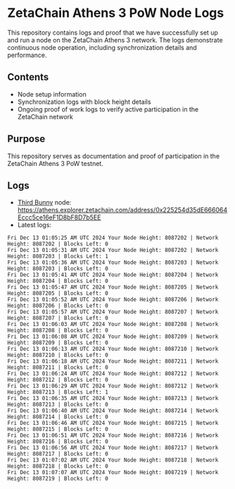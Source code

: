 # ZetaChain Athens 3 PoW Node Logs
This repository contains logs and proof that we have successfully set up and run a node on the ZetaChain Athens 3 network. The logs demonstrate continuous node operation, including synchronization details and performance.

## Contents
- Node setup information
- Synchronization logs with block height details
- Ongoing proof of work logs to verify active participation in the ZetaChain network

## Purpose
This repository serves as documentation and proof of participation in the ZetaChain Athens 3 PoW testnet.

## Logs

- [Third Bunny](https://thirdbunny.xyz/) node: https://athens.explorer.zetachain.com/address/0x225254d35dE666064Eccc5ce16eF1D8bF8D7b5EE
- Latest logs:
```
Fri Dec 13 01:05:25 AM UTC 2024 Your Node Height: 8087202 | Network Height: 8087202 | Blocks Left: 0
Fri Dec 13 01:05:31 AM UTC 2024 Your Node Height: 8087202 | Network Height: 8087203 | Blocks Left: 1
Fri Dec 13 01:05:36 AM UTC 2024 Your Node Height: 8087203 | Network Height: 8087203 | Blocks Left: 0
Fri Dec 13 01:05:41 AM UTC 2024 Your Node Height: 8087204 | Network Height: 8087204 | Blocks Left: 0
Fri Dec 13 01:05:47 AM UTC 2024 Your Node Height: 8087205 | Network Height: 8087205 | Blocks Left: 0
Fri Dec 13 01:05:52 AM UTC 2024 Your Node Height: 8087206 | Network Height: 8087206 | Blocks Left: 0
Fri Dec 13 01:05:57 AM UTC 2024 Your Node Height: 8087207 | Network Height: 8087207 | Blocks Left: 0
Fri Dec 13 01:06:03 AM UTC 2024 Your Node Height: 8087208 | Network Height: 8087208 | Blocks Left: 0
Fri Dec 13 01:06:08 AM UTC 2024 Your Node Height: 8087209 | Network Height: 8087209 | Blocks Left: 0
Fri Dec 13 01:06:13 AM UTC 2024 Your Node Height: 8087210 | Network Height: 8087210 | Blocks Left: 0
Fri Dec 13 01:06:18 AM UTC 2024 Your Node Height: 8087211 | Network Height: 8087211 | Blocks Left: 0
Fri Dec 13 01:06:24 AM UTC 2024 Your Node Height: 8087212 | Network Height: 8087212 | Blocks Left: 0
Fri Dec 13 01:06:29 AM UTC 2024 Your Node Height: 8087212 | Network Height: 8087213 | Blocks Left: 1
Fri Dec 13 01:06:35 AM UTC 2024 Your Node Height: 8087213 | Network Height: 8087213 | Blocks Left: 0
Fri Dec 13 01:06:40 AM UTC 2024 Your Node Height: 8087214 | Network Height: 8087214 | Blocks Left: 0
Fri Dec 13 01:06:46 AM UTC 2024 Your Node Height: 8087215 | Network Height: 8087215 | Blocks Left: 0
Fri Dec 13 01:06:51 AM UTC 2024 Your Node Height: 8087216 | Network Height: 8087216 | Blocks Left: 0
Fri Dec 13 01:06:56 AM UTC 2024 Your Node Height: 8087217 | Network Height: 8087217 | Blocks Left: 0
Fri Dec 13 01:07:02 AM UTC 2024 Your Node Height: 8087218 | Network Height: 8087218 | Blocks Left: 0
Fri Dec 13 01:07:07 AM UTC 2024 Your Node Height: 8087219 | Network Height: 8087219 | Blocks Left: 0
```
